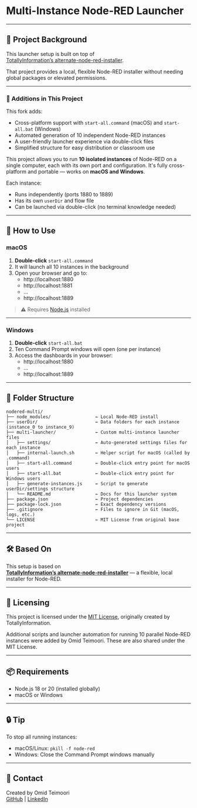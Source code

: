# Multi-Instance Node-RED Launcher

---

## 🧾 Project Background

This launcher setup is built on top of  
[TotallyInformation’s alternate-node-red-installer](https://github.com/TotallyInformation/alternate-node-red-installer).

That project provides a local, flexible Node-RED installer without needing global packages or elevated permissions.

---

### 🔧 Additions in This Project

This fork adds:
- Cross-platform support with `start-all.command` (macOS) and `start-all.bat` (Windows)
- Automated generation of 10 independent Node-RED instances
- A user-friendly launcher experience via double-click files
- Simplified structure for easy distribution or classroom use


This project allows you to run **10 isolated instances** of Node-RED on a single computer, each with its own port and configuration. It's fully cross-platform and portable — works on **macOS and Windows**.

Each instance:
- Runs independently (ports 1880 to 1889)
- Has its own `userDir` and flow file
- Can be launched via double-click (no terminal knowledge needed)

---

## 🚀 How to Use

### macOS

1. **Double-click** `start-all.command`
2. It will launch all 10 instances in the background
3. Open your browser and go to:
   - http://localhost:1880
   - http://localhost:1881  
   - ...
   - http://localhost:1889

> ⚠️ Requires [Node.js](https://nodejs.org/) installed

---

### Windows

1. **Double-click** `start-all.bat`
2. Ten Command Prompt windows will open (one per instance)
3. Access the dashboards in your browser:
   - http://localhost:1880
   - ...
   - http://localhost:1889

---

## 🧱 Folder Structure

```
nodered-multi/
├── node_modules/                 ← Local Node-RED install
├── userDir/                      ← Data folders for each instance (instance_0 to instance_9)
├── multi-launcher/               ← Custom multi-instance launcher files
│   ├── settings/                 ← Auto-generated settings files for each instance
│   ├── internal-launch.sh        ← Helper script for macOS (called by .command)
│   ├── start-all.command         ← Double-click entry point for macOS users
│   ├── start-all.bat             ← Double-click entry point for Windows users
│   ├── generate-instances.js     ← Script to generate userDir/settings structure
│   └── README.md                 ← Docs for this launcher system
├── package.json                  ← Project dependencies
├── package-lock.json             ← Exact dependency versions
├── .gitignore                    ← Files to ignore in Git (macOS, logs, etc.)
└── LICENSE                       ← MIT License from original base project
```

---

## 🛠 Based On

This setup is based on  
**[TotallyInformation’s alternate-node-red-installer](https://github.com/TotallyInformation/alternate-node-red-installer)** — a flexible, local installer for Node-RED.

---

## 🪪 Licensing

This project is licensed under the [MIT License](LICENSE), originally created by TotallyInformation.

Additional scripts and launcher automation for running 10 parallel Node-RED instances were added by Omid Teimoori. These are also shared under the MIT License.

---

## 📦 Requirements

- Node.js 18 or 20 (installed globally)
- macOS or Windows

---

## 🔒 Tip

To stop all running instances:
- macOS/Linux: `pkill -f node-red`
- Windows: Close the Command Prompt windows manually

---

## 📧 Contact

Created by Omid Teimoori  
[GitHub](https://github.com/OmidTeimoori) | [LinkedIn](https://linkedin.com/in/omidteimoori)
